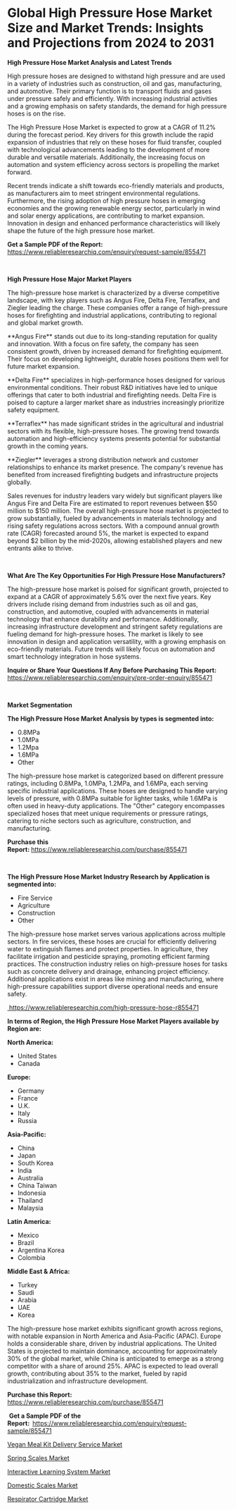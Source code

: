 <p><h1>Global High Pressure Hose Market Size and Market Trends: Insights and Projections from 2024 to 2031</h1></p><p><strong>High Pressure Hose Market Analysis and Latest Trends</strong></p>
<p><p>High pressure hoses are designed to withstand high pressure and are used in a variety of industries such as construction, oil and gas, manufacturing, and automotive. Their primary function is to transport fluids and gases under pressure safely and efficiently. With increasing industrial activities and a growing emphasis on safety standards, the demand for high pressure hoses is on the rise.</p><p>The High Pressure Hose Market is expected to grow at a CAGR of 11.2% during the forecast period. Key drivers for this growth include the rapid expansion of industries that rely on these hoses for fluid transfer, coupled with technological advancements leading to the development of more durable and versatile materials. Additionally, the increasing focus on automation and system efficiency across sectors is propelling the market forward.</p><p>Recent trends indicate a shift towards eco-friendly materials and products, as manufacturers aim to meet stringent environmental regulations. Furthermore, the rising adoption of high pressure hoses in emerging economies and the growing renewable energy sector, particularly in wind and solar energy applications, are contributing to market expansion. Innovation in design and enhanced performance characteristics will likely shape the future of the high pressure hose market.</p></p>
<p><strong>Get a Sample PDF of the Report:&nbsp;</strong> <a href="https://www.reliableresearchiq.com/enquiry/request-sample/855471?utm_campaign=120&utm_medium=2&utm_source=Github&utm_content=ia&utm_term=11112024&utm_id=high-pressure-hose">https://www.reliableresearchiq.com/enquiry/request-sample/855471</a></p>
<p>&nbsp;</p>
<p><strong>High Pressure Hose Major Market Players</strong></p>
<p><p>The high-pressure hose market is characterized by a diverse competitive landscape, with key players such as Angus Fire, Delta Fire, Terraflex, and Ziegler leading the charge. These companies offer a range of high-pressure hoses for firefighting and industrial applications, contributing to regional and global market growth.</p><p>**Angus Fire** stands out due to its long-standing reputation for quality and innovation. With a focus on fire safety, the company has seen consistent growth, driven by increased demand for firefighting equipment. Their focus on developing lightweight, durable hoses positions them well for future market expansion. </p><p>**Delta Fire** specializes in high-performance hoses designed for various environmental conditions. Their robust R&D initiatives have led to unique offerings that cater to both industrial and firefighting needs. Delta Fire is poised to capture a larger market share as industries increasingly prioritize safety equipment.</p><p>**Terraflex** has made significant strides in the agricultural and industrial sectors with its flexible, high-pressure hoses. The growing trend towards automation and high-efficiency systems presents potential for substantial growth in the coming years.</p><p>**Ziegler** leverages a strong distribution network and customer relationships to enhance its market presence. The company's revenue has benefited from increased firefighting budgets and infrastructure projects globally.</p><p>Sales revenues for industry leaders vary widely but significant players like Angus Fire and Delta Fire are estimated to report revenues between $50 million to $150 million. The overall high-pressure hose market is projected to grow substantially, fueled by advancements in materials technology and rising safety regulations across sectors. With a compound annual growth rate (CAGR) forecasted around 5%, the market is expected to expand beyond $2 billion by the mid-2020s, allowing established players and new entrants alike to thrive.</p></p>
<p>&nbsp;</p>
<p><strong>What Are The Key Opportunities For High Pressure Hose Manufacturers?</strong></p>
<p><p>The high-pressure hose market is poised for significant growth, projected to expand at a CAGR of approximately 5.6% over the next five years. Key drivers include rising demand from industries such as oil and gas, construction, and automotive, coupled with advancements in material technology that enhance durability and performance. Additionally, increasing infrastructure development and stringent safety regulations are fueling demand for high-pressure hoses. The market is likely to see innovation in design and application versatility, with a growing emphasis on eco-friendly materials. Future trends will likely focus on automation and smart technology integration in hose systems.</p></p>
<p><strong>Inquire or Share Your Questions If Any Before Purchasing This Report:</strong> <a href="https://www.reliableresearchiq.com/enquiry/pre-order-enquiry/855471?utm_campaign=120&utm_medium=2&utm_source=Github&utm_content=ia&utm_term=11112024&utm_id=high-pressure-hose">https://www.reliableresearchiq.com/enquiry/pre-order-enquiry/855471</a></p>
<p>&nbsp;</p>
<p><strong>Market Segmentation</strong></p>
<p><strong>The High Pressure Hose Market Analysis by types is segmented into:</strong></p>
<p><ul><li>0.8MPa</li><li>1.0MPa</li><li>1.2Mpa</li><li>1.6MPa</li><li>Other</li></ul></p>
<p><p>The high-pressure hose market is categorized based on different pressure ratings, including 0.8MPa, 1.0MPa, 1.2MPa, and 1.6MPa, each serving specific industrial applications. These hoses are designed to handle varying levels of pressure, with 0.8MPa suitable for lighter tasks, while 1.6MPa is often used in heavy-duty applications. The "Other" category encompasses specialized hoses that meet unique requirements or pressure ratings, catering to niche sectors such as agriculture, construction, and manufacturing.</p></p>
<p><strong>Purchase this Report:&nbsp;</strong><a href="https://www.reliableresearchiq.com/purchase/855471?utm_campaign=120&utm_medium=2&utm_source=Github&utm_content=ia&utm_term=11112024&utm_id=high-pressure-hose">https://www.reliableresearchiq.com/purchase/855471</a></p>
<p>&nbsp;</p>
<p><strong>The High Pressure Hose Market Industry Research by Application is segmented into:</strong></p>
<p><ul><li>Fire Service</li><li>Agriculture</li><li>Construction</li><li>Other</li></ul></p>
<p><p>The high-pressure hose market serves various applications across multiple sectors. In fire services, these hoses are crucial for efficiently delivering water to extinguish flames and protect properties. In agriculture, they facilitate irrigation and pesticide spraying, promoting efficient farming practices. The construction industry relies on high-pressure hoses for tasks such as concrete delivery and drainage, enhancing project efficiency. Additional applications exist in areas like mining and manufacturing, where high-pressure capabilities support diverse operational needs and ensure safety.</p></p>
<p><a href="https://www.reliableresearchiq.com/high-pressure-hose-r855471?utm_campaign=120&utm_medium=2&utm_source=Github&utm_content=ia&utm_term=11112024&utm_id=high-pressure-hose">&nbsp;https://www.reliableresearchiq.com/high-pressure-hose-r855471</a></p>
<p><strong>In terms of Region, the High Pressure Hose Market Players available by Region are:</strong></p>
<p>
    <p> <strong> North America: </strong>
        <ul>
            <li>United States</li>
            <li>Canada</li>
        </ul>
        </p> 
    <p> <strong> Europe: </strong>
        <ul>
            <li>Germany</li>
            <li>France</li>
            <li>U.K.</li>
            <li>Italy</li>
            <li>Russia</li>
        </ul>
        </p> 
    <p> <strong> Asia-Pacific: </strong>
        <ul>
            <li>China</li>
            <li>Japan</li>
            <li>South Korea</li>
            <li>India</li>
            <li>Australia</li>
            <li>China Taiwan</li>
            <li>Indonesia</li>
            <li>Thailand</li>
            <li>Malaysia</li>
        </ul>
        </p> 
    <p> <strong> Latin America: </strong>
        <ul>
            <li>Mexico</li>
            <li>Brazil</li>
            <li>Argentina Korea</li>
            <li>Colombia</li>
        </ul>
        </p> 
    <p> <strong> Middle East & Africa: </strong>
        <ul>
            <li>Turkey</li>
            <li>Saudi</li>
            <li>Arabia</li>
            <li>UAE</li>
            <li>Korea</li>
        </ul>
    </p>
    </p>
<p><p>The high-pressure hose market exhibits significant growth across regions, with notable expansion in North America and Asia-Pacific (APAC). Europe holds a considerable share, driven by industrial applications. The United States is projected to maintain dominance, accounting for approximately 30% of the global market, while China is anticipated to emerge as a strong competitor with a share of around 25%. APAC is expected to lead overall growth, contributing about 35% to the market, fueled by rapid industrialization and infrastructure development.</p></p>
<p><strong>Purchase this Report: </strong><a href="https://www.reliableresearchiq.com/purchase/855471?utm_campaign=120&utm_medium=2&utm_source=Github&utm_content=ia&utm_term=11112024&utm_id=high-pressure-hose">https://www.reliableresearchiq.com/purchase/855471</a></p>
<p>&nbsp;<strong>Get a Sample PDF of the Report:&nbsp;&nbsp;</strong><a href="https://www.reliableresearchiq.com/enquiry/request-sample/855471?utm_campaign=120&utm_medium=2&utm_source=Github&utm_content=ia&utm_term=11112024&utm_id=high-pressure-hose">https://www.reliableresearchiq.com/enquiry/request-sample/855471</a></p>
<p><strong></strong></p>
<p><p><a href="https://issuu.com/reportprime-2/docs/vegan-meal-kit-delivery-service-mar_68a5b46ba3ff80?utm_campaign=120&utm_medium=2&utm_source=Github&utm_content=ia&utm_term=11112024&utm_id=high-pressure-hose">Vegan Meal Kit Delivery Service Market</a></p><p><a href="https://www.linkedin.com/pulse/spring-scales-market-innovations-trends-comprehensive-study-7h3se?utm_campaign=120&utm_medium=2&utm_source=Github&utm_content=ia&utm_term=11112024&utm_id=high-pressure-hose">Spring Scales Market</a></p><p><a href="https://issuu.com/reportprime-2/docs/interactive-learning-system-market-_ce7cdff52ebc66?utm_campaign=120&utm_medium=2&utm_source=Github&utm_content=ia&utm_term=11112024&utm_id=high-pressure-hose">Interactive Learning System Market</a></p><p><a href="https://www.linkedin.com/pulse/consumer-behavior-shifts-domestic-scales-market-demand-analysis-xljpf?utm_campaign=120&utm_medium=2&utm_source=Github&utm_content=ia&utm_term=11112024&utm_id=high-pressure-hose">Domestic Scales Market</a></p><p><a href="https://github.com/birroctaymonyj/Market-Research-Report-List-1/blob/main/respirator-cartridge-market.md?utm_campaign=120&utm_medium=2&utm_source=Github&utm_content=ia&utm_term=11112024&utm_id=high-pressure-hose">Respirator Cartridge Market</a></p></p>
